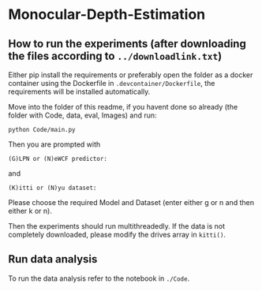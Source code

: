 # Monocular-Depth-Estimation

## How to run the experiments (after downloading the files according to `../downloadlink.txt`)

Either pip install the requirements or preferably open the folder as a docker container using the Dockerfile in `.devcontainer/Dockerfile`, the requirements will be installed automatically.

Move into the folder of this readme, if you havent done so already (the folder with Code, data, eval, Images) and run:

```
python Code/main.py
```

Then you are prompted with 

```
(G)LPN or (N)eWCF predictor:
```

and 

```
(K)itti or (N)yu dataset:
```

Please choose the required Model and Dataset (enter either g or n and then either k or n).

Then the experiments should run multithreadedly. If the data is not completely downloaded, please modify the drives array in `kitti()`.

## Run data analysis

To run the data analysis refer to the notebook in `./Code`.